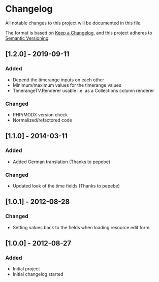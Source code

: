 # Changelog

All notable changes to this project will be documented in this file.

The format is based on [Keep a Changelog](https://keepachangelog.com/en/1.0.0/),
and this project adheres to [Semantic Versioning](https://semver.org/spec/v2.0.0.html).

## [1.2.0] - 2019-09-11

### Added

- Depend the timerange inputs on each other
- Minimum/maximum values for the timerange values
- TimerangeTV.Renderer usable i.e. as a Collections column renderer

### Changed

- PHP/MODX version check
- Normalized/refactored code 

## [1.1.0] - 2014-03-11

### Added

- Added German translation (Thanks to pepebe)

### Changed

- Updated look of the time fields (Thanks to pepebe)

## [1.0.1] - 2012-08-28

### Changed

- Setting values back to the fields when loading resource edit form

## [1.0.0] - 2012-08-27

### Added

- Initial project
- Initial changelog started

